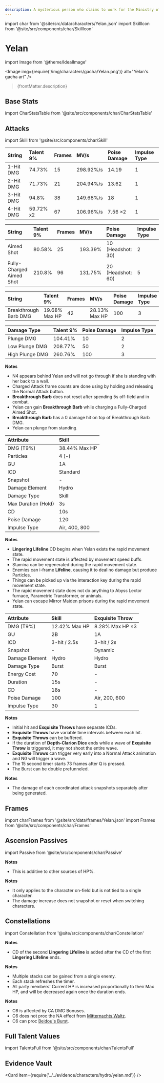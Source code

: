 ```yaml
---
description: A mysterious person who claims to work for the Ministry of Civil Affairs, but is a "non-entity" on the Ministry of Civil Affairs' list.
---
```


import char from '@site/src/data/characters/Yelan.json'
import SkillIcon from '@site/src/components/char/SkillIcon'

# Yelan

import Image from '@theme/IdealImage'

<Image img={require('/img/characters/gacha/Yelan.png')} alt="Yelan's gacha art" />
<blockquote>{frontMatter.description}</blockquote>

## Base Stats

import CharStatsTable from '@site/src/components/char/CharStatsTable'

<CharStatsTable char={char} />

## Attacks

import Skill from '@site/src/components/char/Skill'

<Tabs>
<TabItem value='na' label='Normal Attacks'>
<SkillIcon char={char} skill='na' />
<div class='talent-columns'>
<Skill char={char} skill='na' sectionFilter='Normal Attack' />

| String    | Talent 9% | Frames | MV/s      | Poise Damage | Impulse Type |
| :-------- | :-------- | :----- | :-------- | :----------- | :----------- |
| 1-Hit DMG | 74.73%    | 15     | 298.92%/s | 14.19        | 1            |
| 2-Hit DMG | 71.73%    | 21     | 204.94%/s | 13.62        | 1            |
| 3-Hit DMG | 94.8%     | 38     | 149.68%/s | 18           | 1            |
| 4-Hit DMG | 59.72% x2 | 67     | 106.96%/s | 7.56 ×2      | 1            |

</div>
<div class='talent-columns'>
<Skill char={char} skill='na' sectionFilter='Charged Attack' />

| String                   | Talent 9% | Frames | MV/s    | Poise Damage        | Impulse Type |
| :----------------------- | :-------- | :----- | :------ | :------------------ | :----------- |
| Aimed Shot               | 80.58%    | 25     | 193.39% | 10 \(Headshot: 30\) | 2            |
| Fully-Charged Aimed Shot | 210.8%    | 96     | 131.75% | 20 \(Headshot: 60\) | 5            |

</div>
<div class='talent-columns'>
<Skill char={char} skill='na' sectionFilter='Breakthrough' />

| String                | Talent 9%     | Frames | MV/s          | Poise Damage | Impulse Type |
| :-------------------- | :------------ | :----- | :------------ | :----------- | :----------- |
| Breakthrough Barb DMG | 19.68% Max HP | 42     | 28.13% Max HP | 100          | 3            |

</div>
<div class='talent-columns'>
<Skill char={char} skill='na' sectionFilter='Plunging Attack' />

| Damage Type     | Talent 9% | Poise Damage | Impulse Type |
| :-------------- | :-------- | :----------- | :----------- |
| Plunge DMG      | 104.41%   | 10           | 2            |
| Low Plunge DMG  | 208.77%   | 50           | 2            |
| High Plunge DMG | 260.76%   | 100          | 3            |

</div>

**Notes**

* N4 appears behind Yelan and will not go through if she is standing with her back to a wall.
* Charged Attack frame counts are done using by holding and releasing the Normal Attack button.
* **Breakthrough Barb** does not reset after spending 5s off-field and in combat.
* Yelan can gain **Breakthrough Barb** while charging a Fully-Charged Aimed Shot.
* **Breakthrough Barb** has a 0 damage hit on top of Breakthrough Barb DMG.
* Yelan can plunge from standing.

</TabItem>

<TabItem value='e' label='Skill'>
<SkillIcon char={char} skill='e' />
<div class='talent-columns'>
<Skill char={char} skill='e' />

| Attribute           | Skill                      |
| :------------------ | :------------------------- |
| DMG \(T9%\)         | 38.44% Max HP              |
| Particles           | 4 \(-\)                    |
| GU                  | 1A                         |
| ICD                 | Standard                   |
| Snapshot            | -                          |
| Damage Element      | Hydro                      |
| Damage Type         | Skill                      |
| Max Duration (Hold) | 3s                         |
| CD                  | 10s                        |
| Poise Damage        | 120                        |
| Impulse Type        | Air, 400, 800              |

</div>

**Notes**

* **Lingering Lifeline** CD begins when Yelan exists the rapid movement state.
* The rapid movement state is affected by movement speed buffs.
* Stamina can be regenerated during the rapid movement state.
* Enemies can i-frame **Lifeline**, causing it to deal no damage but produce Particles.
* Things can be picked up via the interaction key during the rapid movement state.
* The rapid movement state does not do anything to Abyss Lector furnace, Parametric Transformer, or animals.
* Yelan can escape Mirror Maiden prisons during the rapid movement state.

</TabItem>

<TabItem value='q' label='Burst'>
<SkillIcon char={char} skill='q' />
<div class='talent-columns'>
<Skill char={char} skill='q'/>

| Attribute      | Skill         | Exquisite Throw |
| :------------- | :------------ | :-------------- |
| DMG \(T9%\)    | 12.42% Max HP | 8.28% Max HP ×3 |
| GU             | 2B            | 1A              |
| ICD            | 3-hit / 2.5s  | 3-hit / 2s      |
| Snapshot       | -             | Dynamic         |
| Damage Element | Hydro         | Hydro           |
| Damage Type    | Burst         | Burst           |
| Energy Cost    | 70            | -               |
| Duration       | 15s           | -               |
| CD             | 18s           | -               |
| Poise Damage   | 100           | Air, 200, 600   |
| Impulse Type   | 30            | 1               |

</div>

**Notes**

* Initial hit and **Exquisite Throws** have separate ICDs.
* **Exquisite Throws** have variable time intervals between each hit.
* **Exquisite Throws** can be buffered.
* If the duration of **Depth-Clarion Dice** ends while a wave of **Exquisite Throw** is triggered, it may not shoot the entire wave.
* **Exquisite Throws** can trigger very early into a Normal Attack animation and N0 will trigger a wave.
* The 15 second timer starts 73 frames after Q is pressed.
* The Burst can be double prefunneled.

**Notes**

* The damage of each coordinated attack snapshots separately after being generated.

</TabItem>
</Tabs>

## Frames

import charFrames from '@site/src/data/frames/Yelan.json'
import Frames from '@site/src/components/char/Frames'

<Frames data={charFrames} />

## Ascension Passives

import Passive from '@site/src/components/char/Passive'

<Tabs>
<TabItem value='passive' label='Passive'>
<Passive char={char} passive={2} />
</TabItem>

<TabItem value='a1' label='Ascension 1'>
<Passive char={char} passive={0} />

**Notes**

* This is additive to other sources of HP%.

</TabItem>

<TabItem value="a4" label="Ascension 4">
<Passive char={char} passive={1} />

**Notes**

* It only applies to the character on-field but is not tied to a single character.
* The damage increase does not snapshot or reset when switching characters.

</TabItem>
</Tabs>

## Constellations

import Constellation from '@site/src/components/char/Constellation'

<Tabs>
<TabItem value='c1' label='C1'>
<Constellation char={char} constellation={1} />

**Notes**

* CD of the second **Lingering Lifeline** is added after the CD of the first **Lingering Lifeline** ends.

</TabItem>

<TabItem value='c2' label='C2'>
<Constellation char={char} constellation={2} />
</TabItem>

<TabItem value='c3' label='C3'>
<Constellation char={char} constellation={3} />
</TabItem>

<TabItem value='c4' label='C4'>
<Constellation char={char} constellation={4} />

**Notes**

* Multiple stacks can be gained from a single enemy.
* Each stack refreshes the timer.
* All party members' Current HP is increased proportionally to their Max HP, and will be decreased again once the duration ends.

</TabItem>

<TabItem value='c5' label='C5'>
<Constellation char={char} constellation={5} />
</TabItem>

<TabItem value='c6' label='C6'>
<Constellation char={char} constellation={6} />

**Notes**

* C6 is affected by CA DMG Bonuses.
* C6 does not proc the NA effect from [Mitternachts Waltz](../../equipment/weapons/bows.md#mitternachts-waltz).
* C6 can proc [Beidou's Burst](../electro/beidou.md#attacks).

</TabItem>
</Tabs>

## Full Talent Values

import TalentsFull from '@site/src/components/char/TalentsFull'

<TalentsFull char={char}/>

## Evidence Vault

<Card item={require('../../evidence/characters/hydro/yelan.md')} />
